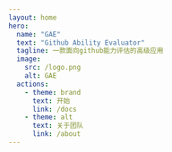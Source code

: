 ```yaml
---
layout: home
hero:
  name: "GAE"
  text: "Github Ability Evaluator"
  tagline: 一款面向github能力评估的高级应用
  image:
    src: /logo.png
    alt: GAE
  actions:
    - theme: brand
      text: 开始
      link: /docs
    - theme: alt
      text: 关于团队
      link: /about
---
```

